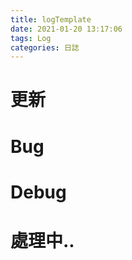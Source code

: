 ```yaml
---
title: logTemplate
date: 2021-01-20 13:17:06
tags: Log
categories: 日誌
---
```

# 更新


# Bug



# Debug



# 處理中..


